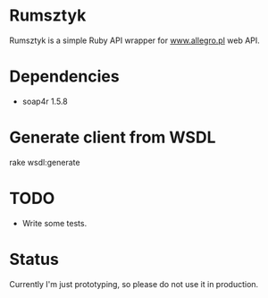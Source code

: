 Rumsztyk
========

Rumsztyk is a simple Ruby API wrapper for www.allegro.pl web API.

Dependencies
============
- soap4r 1.5.8

Generate client from WSDL
=========================

rake wsdl:generate

TODO
====
- Write some tests.

Status
======
Currently I'm just prototyping, so please do not use it in production.
